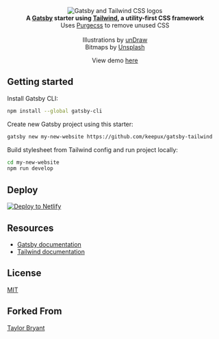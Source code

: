 <div align="center">
  <img src="https://image.ibb.co/cJjPN7/gatsby_tailwind.png" alt="Gatsby and Tailwind CSS logos">
</div>

<div align="center">
  <strong>A <a href="https://www.gatsbyjs.org/">Gatsby</a> starter using <a href="https://tailwindcss.com/">Tailwind</a>, a utility-first CSS framework</strong><br />
  Uses <a href="https://purgecss.com/">Purgecss</a> to remove unused CSS<br />
  <br />
  Illustrations by <a href="https://undraw.co/">unDraw</a>
  <br />
  Bitmaps by <a href="https://unsplash.com/">Unsplash</a>
</div>

<p align="center">View demo <a href="https://keepux-gatsby-tailwind.netlify.com/">here</a></p>

## Getting started

Install Gatsby CLI:

```sh
npm install --global gatsby-cli
```

Create new Gatsby project using this starter:

```sh
gatsby new my-new-website https://github.com/keepux/gatsby-tailwind
```

Build stylesheet from Tailwind config and run project locally:

```sh
cd my-new-website
npm run develop
```

## Deploy

[![Deploy to Netlify](https://www.netlify.com/img/deploy/button.svg)](https://app.netlify.com/start/deploy?repository=https://github.com/keepux/gatsby-tailwind)

## Resources

*   [Gatsby documentation](https://www.gatsbyjs.org/docs/)
*   [Tailwind documentation](https://tailwindcss.com/docs/what-is-tailwind/)

## License

[MIT](https://github.com/keepux/gatsby-tailwind/blob/master/LICENSE.md)

## Forked From

[Taylor Bryant](https://github.com/taylorbryant/gatsby-starter-tailwind)
